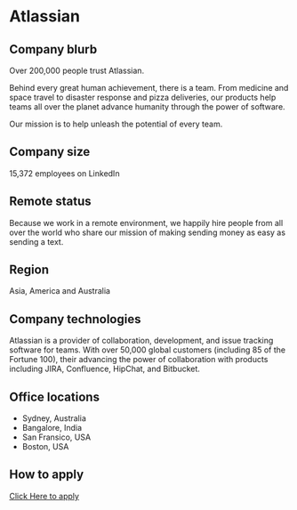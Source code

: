 #  Atlassian

  

##  Company blurb

  

Over 200,000 people trust Atlassian.

Behind every great human achievement, there is a team.
From medicine and space travel to disaster response and pizza deliveries, our products help teams all over the planet advance humanity through the power of software.

Our mission is to help unleash the potential of every team.

  

##  Company size

  

15,372 employees on LinkedIn

  

##  Remote status

  

Because we work in a remote environment, we happily hire people from all over the world who share our mission of making sending money as easy as sending a text.

  

##  Region

  

Asia, America and Australia

  

##  Company technologies

  
Atlassian is a provider of collaboration, development, and issue tracking software for teams. With over 50,000 global customers (including 85 of the Fortune 100), their advancing the power of collaboration with products including JIRA, Confluence, HipChat, and Bitbucket.

  

##  Office locations

  

 - Sydney, Australia  
 - Bangalore, India
 - San Fransico, USA
 - Boston, USA

  

##  How to apply

  

[Click Here to apply](https://www.atlassian.com/company/careers)
